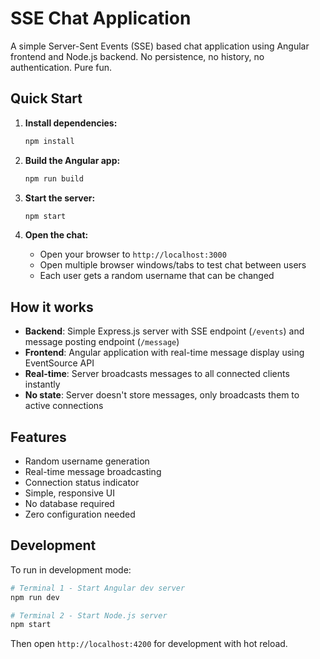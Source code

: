 # SSE Chat Application

A simple Server-Sent Events (SSE) based chat application using Angular frontend and Node.js backend. No persistence, no history, no authentication. Pure fun.

## Quick Start

1. **Install dependencies:**
   ```bash
   npm install
   ```

2. **Build the Angular app:**
   ```bash
   npm run build
   ```

3. **Start the server:**
   ```bash
   npm start
   ```

4. **Open the chat:**
   - Open your browser to `http://localhost:3000`
   - Open multiple browser windows/tabs to test chat between users
   - Each user gets a random username that can be changed

## How it works

- **Backend**: Simple Express.js server with SSE endpoint (`/events`) and message posting endpoint (`/message`)
- **Frontend**: Angular application with real-time message display using EventSource API
- **Real-time**: Server broadcasts messages to all connected clients instantly
- **No state**: Server doesn't store messages, only broadcasts them to active connections

## Features

- Random username generation
- Real-time message broadcasting
- Connection status indicator
- Simple, responsive UI
- No database required
- Zero configuration needed

## Development

To run in development mode:

```bash
# Terminal 1 - Start Angular dev server
npm run dev

# Terminal 2 - Start Node.js server
npm start
```

Then open `http://localhost:4200` for development with hot reload.
